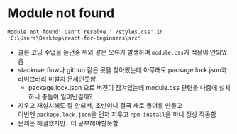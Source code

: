 # Module not found
```
Module not found: Can't resolve './styles.css' in 'C:\Users\Desktop\react-for-beginners\src'
```

* 클론 코딩 수업을 듣던중 위와 같은 오류가 발생하며 ```module.css```가 적용이 안되었음
* stackoverflow나 github 같은 곳을 찾아봤는데 아무래도 package.lock.json과 라이브러리 미설치 문제인듯함
    * package.lock.json 으로 버전이 잠겨있는데 module.css 관련을 나중에 설치하니 충돌이 일어난걸까?
* 지우고 재설치해도 잘 안되서, 초반이니 결국 새로 폴더를 만들고   
이번엔 ```package.lock.json```을 먼저 지우고 ```npm install```을 하니 정상 작동함
* 문제는 해결했지만.. 더 공부해야할듯함
